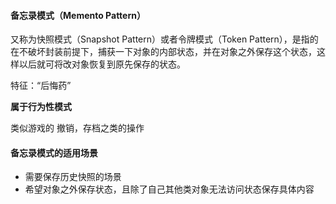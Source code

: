 #### 备忘录模式（Memento Pattern）

又称为快照模式（Snapshot Pattern）或者令牌模式（Token Pattern），是指的在不破坏封装前提下，捕获一下对象的内部状态，并在对象之外保存这个状态，这样以后就可将改对象恢复到原先保存的状态。



特征：“后悔药”

**属于行为性模式**

类似游戏的 撤销，存档之类的操作



#### 备忘录模式的适用场景

* 需要保存历史快照的场景
* 希望对象之外保存状态，且除了自己其他类对象无法访问状态保存具体内容



